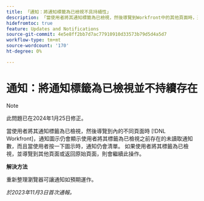 ```yaml
---
title: 「通知：將通知標籤為已檢視不具持續性」
description: 「當使用者將其通知標籤為已檢視，然後導覽到Workfront中的其他頁面時，通知圖示仍會顯示使用者將其標籤為已檢視之前存在的未讀取通知數量，並且當使用者按一下圖示時，通知仍會列出。 如果使用者將其標籤為已檢視，並導覽到其他頁面或返回原始頁面，則會繼續此操作。」
hidefromtoc: true
feature: Updates and Notifications
source-git-commit: 4e5e8ff2bb7d7ac77910910d33573b79d5d4a5d7
workflow-type: tm+mt
source-wordcount: '170'
ht-degree: 0%

---
```



# 通知：將通知標籤為已檢視並不持續存在

>[!NOTE]
>
>此問題已在2024年1月25日修正。

當使用者將其通知標籤為已檢視，然後導覽到內的不同頁面時 [!DNL Workfront]，通知圖示仍會顯示使用者將其標籤為已檢視之前存在的未讀取通知數，而且當使用者按一下圖示時，通知仍會清單。 如果使用者將其標籤為已檢視，並導覽到其他頁面或返回原始頁面，則會繼續此操作。

**解決方法**

重新整理瀏覽器可讓通知如預期運作。

_於2023年11月3日首次通報。_
